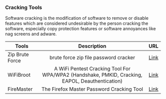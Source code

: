 ### Cracking Tools

Software cracking is the modification of software to remove or disable features which are considered undesirable by the person cracking the software, especially copy protection features or software annoyances like nag screens and adware.

| Tools        | Description | URL | 
| --------------- |:---------:|:---:|
|Zip Brute Force | brute force zip file password cracker | [Link](https://github.com/AccessRetrieved/brute_force_zip_password_cracker)|
|WiFiBroot | A WiFi Pentest Cracking Tool For WPA/WPA2 (Handshake, PMKID, Cracking, EAPOL, Deauthentication)| [Link](https://github.com/hash3liZer/WiFiBroot)|
|FireMaster | The Firefox Master Password Cracking Tool | [Link](http://securityxploded.com/download.php#firemaster)|
